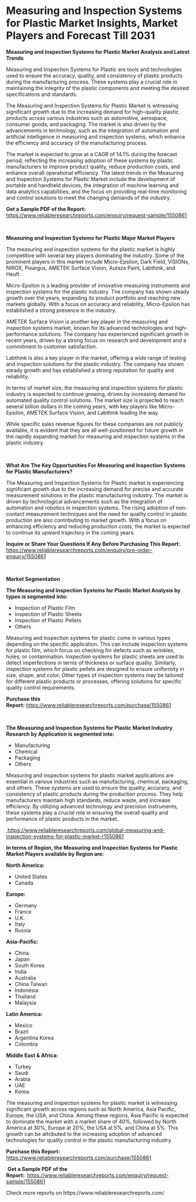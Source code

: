<p><h1>Measuring and Inspection Systems for Plastic Market Insights, Market Players and Forecast Till 2031</h1></p><p><strong>Measuring and Inspection Systems for Plastic Market Analysis and Latest Trends</strong></p>
<p><p>Measuring and Inspection Systems for Plastic are tools and technologies used to ensure the accuracy, quality, and consistency of plastic products during the manufacturing process. These systems play a crucial role in maintaining the integrity of the plastic components and meeting the desired specifications and standards.</p><p>The Measuring and Inspection Systems for Plastic Market is witnessing significant growth due to the increasing demand for high-quality plastic products across various industries such as automotive, aerospace, consumer goods, and packaging. The market is also driven by the advancements in technology, such as the integration of automation and artificial intelligence in measuring and inspection systems, which enhance the efficiency and accuracy of the manufacturing process.</p><p>The market is expected to grow at a CAGR of 14.1% during the forecast period, reflecting the increasing adoption of these systems by plastic manufacturers to improve product quality, reduce production costs, and enhance overall operational efficiency. The latest trends in the Measuring and Inspection Systems for Plastic Market include the development of portable and handheld devices, the integration of machine learning and data analytics capabilities, and the focus on providing real-time monitoring and control solutions to meet the changing demands of the industry.</p></p>
<p><strong>Get a Sample PDF of the Report:&nbsp;</strong> <a href="https://www.reliableresearchreports.com/enquiry/request-sample/1550861">https://www.reliableresearchreports.com/enquiry/request-sample/1550861</a></p>
<p>&nbsp;</p>
<p><strong>Measuring and Inspection Systems for Plastic Major Market Players</strong></p>
<p><p>The measuring and inspection systems for the plastic market is highly competitive with several key players dominating the industry. Some of the prominent players in this market include Micro-Epsilon, Dark Field, VISIONx, NIROX, Pixargus, AMETEK Surface Vision, Autaza Paint, Labthink, and Heuft.</p><p>Micro-Epsilon is a leading provider of innovative measuring instruments and inspection systems for the plastic industry. The company has shown steady growth over the years, expanding its product portfolio and reaching new markets globally. With a focus on accuracy and reliability, Micro-Epsilon has established a strong presence in the industry.</p><p>AMETEK Surface Vision is another key player in the measuring and inspection systems market, known for its advanced technologies and high-performance solutions. The company has experienced significant growth in recent years, driven by a strong focus on research and development and a commitment to customer satisfaction.</p><p>Labthink is also a key player in the market, offering a wide range of testing and inspection solutions for the plastic industry. The company has shown steady growth and has established a strong reputation for quality and reliability.</p><p>In terms of market size, the measuring and inspection systems for plastic industry is expected to continue growing, driven by increasing demand for automated quality control solutions. The market size is projected to reach several billion dollars in the coming years, with key players like Micro-Epsilon, AMETEK Surface Vision, and Labthink leading the way.</p><p>While specific sales revenue figures for these companies are not publicly available, it is evident that they are all well-positioned for future growth in the rapidly expanding market for measuring and inspection systems in the plastic industry.</p></p>
<p>&nbsp;</p>
<p><strong>What Are The Key Opportunities For Measuring and Inspection Systems for Plastic Manufacturers?</strong></p>
<p><p>The Measuring and Inspection Systems for Plastic market is experiencing significant growth due to the increasing demand for precise and accurate measurement solutions in the plastic manufacturing industry. The market is driven by technological advancements such as the integration of automation and robotics in inspection systems. The rising adoption of non-contact measurement techniques and the need for quality control in plastic production are also contributing to market growth. With a focus on enhancing efficiency and reducing production costs, the market is expected to continue its upward trajectory in the coming years.</p></p>
<p><strong>Inquire or Share Your Questions If Any Before Purchasing This Report:</strong> <a href="https://www.reliableresearchreports.com/enquiry/pre-order-enquiry/1550861">https://www.reliableresearchreports.com/enquiry/pre-order-enquiry/1550861</a></p>
<p>&nbsp;</p>
<p><strong>Market Segmentation</strong></p>
<p><strong>The Measuring and Inspection Systems for Plastic Market Analysis by types is segmented into:</strong></p>
<p><ul><li>Inspection of Plastic Film</li><li>Inspection of Plastic Sheets</li><li>Inspection of Plastic Pellets</li><li>Others</li></ul></p>
<p><p>Measuring and inspection systems for plastic come in various types depending on the specific application. This can include inspection systems for plastic film, which focus on checking for defects such as wrinkles, holes, or contamination. Inspection systems for plastic sheets are used to detect imperfections in terms of thickness or surface quality. Similarly, inspection systems for plastic pellets are designed to ensure uniformity in size, shape, and color. Other types of inspection systems may be tailored for different plastic products or processes, offering solutions for specific quality control requirements.</p></p>
<p><strong>Purchase this Report:&nbsp;</strong><a href="https://www.reliableresearchreports.com/purchase/1550861">https://www.reliableresearchreports.com/purchase/1550861</a></p>
<p>&nbsp;</p>
<p><strong>The Measuring and Inspection Systems for Plastic Market Industry Research by Application is segmented into:</strong></p>
<p><ul><li>Manufacturing</li><li>Chemical</li><li>Packaging</li><li>Others</li></ul></p>
<p><p>Measuring and inspection systems for plastic market applications are essential in various industries such as manufacturing, chemical, packaging, and others. These systems are used to ensure the quality, accuracy, and consistency of plastic products during the production process. They help manufacturers maintain high standards, reduce waste, and increase efficiency. By utilizing advanced technology and precision instruments, these systems play a crucial role in ensuring the overall quality and performance of plastic products in the market.</p></p>
<p><a href="https://www.reliableresearchreports.com/global-measuring-and-inspection-systems-for-plastic-market-r1550861">&nbsp;https://www.reliableresearchreports.com/global-measuring-and-inspection-systems-for-plastic-market-r1550861</a></p>
<p><strong>In terms of Region, the Measuring and Inspection Systems for Plastic Market Players available by Region are:</strong></p>
<p>
    <p> <strong> North America: </strong>
        <ul>
            <li>United States</li>
            <li>Canada</li>
        </ul>
        </p> 
    <p> <strong> Europe: </strong>
        <ul>
            <li>Germany</li>
            <li>France</li>
            <li>U.K.</li>
            <li>Italy</li>
            <li>Russia</li>
        </ul>
        </p> 
    <p> <strong> Asia-Pacific: </strong>
        <ul>
            <li>China</li>
            <li>Japan</li>
            <li>South Korea</li>
            <li>India</li>
            <li>Australia</li>
            <li>China Taiwan</li>
            <li>Indonesia</li>
            <li>Thailand</li>
            <li>Malaysia</li>
        </ul>
        </p> 
    <p> <strong> Latin America: </strong>
        <ul>
            <li>Mexico</li>
            <li>Brazil</li>
            <li>Argentina Korea</li>
            <li>Colombia</li>
        </ul>
        </p> 
    <p> <strong> Middle East & Africa: </strong>
        <ul>
            <li>Turkey</li>
            <li>Saudi</li>
            <li>Arabia</li>
            <li>UAE</li>
            <li>Korea</li>
        </ul>
    </p>
    </p>
<p><p>The measuring and inspection systems for plastic market is witnessing significant growth across regions such as North America, Asia Pacific, Europe, the USA, and China. Among these regions, Asia Pacific is expected to dominate the market with a market share of 40%, followed by North America at 30%, Europe at 20%, the USA at 5%, and China at 5%. This growth can be attributed to the increasing adoption of advanced technologies for quality control in the plastic manufacturing industry.</p></p>
<p><strong>Purchase this Report: </strong><a href="https://www.reliableresearchreports.com/purchase/1550861">https://www.reliableresearchreports.com/purchase/1550861</a></p>
<p>&nbsp;<strong>Get a Sample PDF of the Report:&nbsp;&nbsp;</strong><a href="https://www.reliableresearchreports.com/enquiry/request-sample/1550861">https://www.reliableresearchreports.com/enquiry/request-sample/1550861</a></p>
<p><strong></strong></p>
<p>Check more reports on https://www.reliableresearchreports.com/</p>